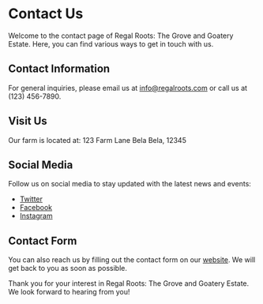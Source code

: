 # Contact Us

Welcome to the contact page of Regal Roots: The Grove and Goatery Estate. Here, you can find various ways to get in touch with us.

## Contact Information

For general inquiries, please email us at [info@regalroots.com](mailto:info@regalroots.com) or call us at (123) 456-7890.

## Visit Us

Our farm is located at:
123 Farm Lane
Bela Bela, 12345

## Social Media

Follow us on social media to stay updated with the latest news and events:

- [Twitter](https://twitter.com/regalroots)
- [Facebook](https://facebook.com/regalroots)
- [Instagram](https://instagram.com/regalroots)

## Contact Form

You can also reach us by filling out the contact form on our [website](https://justaghost.github.io/RegalRoots/contact/). We will get back to you as soon as possible.

Thank you for your interest in Regal Roots: The Grove and Goatery Estate. We look forward to hearing from you!
